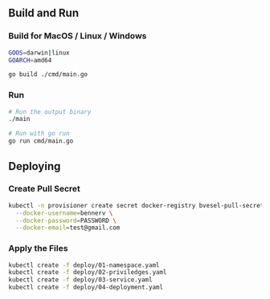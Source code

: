 ## Build and Run

### Build for MacOS / Linux / Windows
```bash
GOOS=darwin|linux
GOARCH=amd64

go build ./cmd/main.go

```

### Run
```bash
# Run the output binary
./main

# Run with go run
go run cmd/main.go
```

## Deploying

### Create Pull Secret

```bash
kubectl -n provisioner create secret docker-registry bvesel-pull-secret \
  --docker-username=bennerv \
  --docker-password=PASSWORD \
  --docker-email=test@gmail.com
```

### Apply the Files
```bash
kubectl create -f deploy/01-namespace.yaml
kubectl create -f deploy/02-priviledges.yaml
kubectl create -f deploy/03-service.yaml
kubectl create -f deploy/04-deployment.yaml
```
 